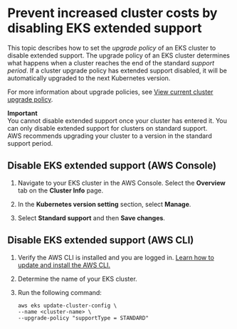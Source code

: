 # Prevent increased cluster costs by disabling EKS extended support<a name="disable-extended-support"></a>

This topic describes how to set the *upgrade policy* of an EKS cluster to disable extended support\. The upgrade policy of an EKS cluster determines what happens when a cluster reaches the end of the standard *support period*\. If a cluster upgrade policy has extended support disabled, it will be automatically upgraded to the next Kubernetes version\. 

For more information about upgrade policies, see [View current cluster upgrade policy](view-upgrade-policy.md)\.

**Important**  
You cannot disable extended support once your cluster has entered it\. You can only disable extended support for clusters on standard support\.   
AWS recommends upgrading your cluster to a version in the standard support period\.

## Disable EKS extended support \(AWS Console\)<a name="disable-support-policy-console"></a>

1. Navigate to your EKS cluster in the AWS Console\. Select the **Overview** tab on the **Cluster Info** page\.

1. In the **Kubernetes version setting** section, select **Manage**\. 

1. Select **Standard support** and then **Save changes**\.

## Disable EKS extended support \(AWS CLI\)<a name="disable-support-policy-cli"></a>

1. Verify the AWS CLI is installed and you are logged in\. [Learn how to update and install the AWS CLI\.](https://docs.aws.amazon.com/cli/latest/userguide/getting-started-install.html)

1. Determine the name of your EKS cluster\. 

1. Run the following command:

   ```
   aws eks update-cluster-config \
   --name <cluster-name> \
   --upgrade-policy "supportType = STANDARD"
   ```
